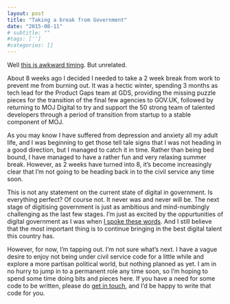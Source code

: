 ```yaml
---
layout: post
title: "Taking a break from Government"
date: "2015-08-11"
# subtitle: ""
#tags: ['']
#categories: []
---
```


Well [this is awkward timing](https://gds.blog.gov.uk/2015/08/11/keep-calm-and-carry-on/). But unrelated.

About 8 weeks ago I decided I needed to take a 2 week break from work to prevent me from burning out. It was a hectic winter, spending 3 months as tech lead for the Product Gaps team at GDS, providing the missing puzzle pieces for the transition of the final few agencies to GOV.UK, followed by returning to MOJ Digital to try and support the 50 strong team of talented developers through a period of transition from startup to a stable component of MOJ.

As you may know I have suffered from depression and anxiety all my adult life, and I was beginning to get those tell tale signs that I was not heading in a good direction, but I managed to catch it in time. Rather than being bed bound, I have managed to have a rather fun and very relaxing summer break. However, as 2 weeks have turned into 8, it’s become increasingly clear that I’m not going to be heading back in to the civil service any time soon.

This is not any statement on the current state of digital in government. Is everything perfect? Of course not. It never was and never will be. The next stage of digitising government is just as ambitious and mind-numbingly challenging as the last few stages. I’m just as excited by the oppurtunities of digital government as I was when [I spoke these words](https://medium.com/@abscond/they-may-have-the-money-but-we-have-the-tools-of-technology-e2d93386555f). And I still believe that the most important thing is to continue bringing in the best digital talent this country has.

However, for now, I’m tapping out. I’m not sure what’s next. I have a vague desire to enjoy not being under civil service code for a little while and explore a more partisan political world, but nothing planned as yet. I am in no hurry to jump in to a permanent role any time soon, so I’m hoping to spend some time doing bits and pieces here. If you have a need for some code to be written, please do [get in touch](james@abscond.org), and I’d be happy to write that code for you.
